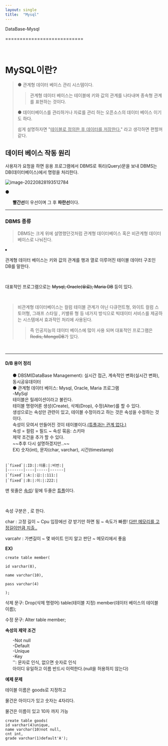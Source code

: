 ```yaml
---
layout: single
title:  "Mysql"
---
```






DataBase-Mysql

===========================

<br>

# MySQL이란?

> ●  관계형 데이터 베이스 관리 시스템이다.
>
> > 관계형 데이터 베이스는 테이블에 키와 값의 관계를 나타내며 종속형 관계를 표현하는 것이다.
>
> ●  데이터베이스를 관리하거나 자료를 관리 하는 오픈소스의 데이터 베이스 이기도 하다.
>
> 쉽게 설명하자면 "<u>테이블로 정의한 후 데이터를 저장한다.</u>" 라고 생각하면 편할꺼 같다.



## 데이터 베이스 작동 원리

 사용자가 요청을 하면 응용 프로그램에서 DBMS로 쿼리(Query)문을 보내 DBMS는 DB(데이터베이스)에서 명령을 처리한다.

![image-20220828193512784](C:\Users\배대호\AppData\Roaming\Typora\typora-user-images\image-20220828193512784.png)

● <ul>**빨간선**이 우선이며 그 후 **파란선**이다.</ul>

---

### DBMS 종류

> DBMS는 크게 위에 설명했던것처럼 관계형 데이터베이스 혹은 비관계형 데이터 베이스로 나눠진다.

<li>

관계형 데이터 베이스는 키와 값의 관계를 행과 열로 이루어진 테이블 데이터 구조인 DB를 말한다.

<br>

대표적인 프로그램으로는 ~~Mysql, Oracle(유료), Maria DB~~ 등이 있다.

<br>

> 비관계형 데이터베이스는 컬럼 테이블 관계가 아닌 다큐먼트형, 와이트 컬럼 스토어형, 그래프 스타일 , 키밸류 형 등 네가지 방식으로 빅데이터 서비스를 제공하는 시스템에서 효과적인 처리에 사용된다.
>
> > 즉 인공지능의 데이터 베이스에 많이 사용 되며 대표적인 프로그램은 ~~Redis, MongoDB~~가 있다.

<br>

---

#### D/B 용어 정리

<ul>
    ● DBSM(DataBase Management): 실시간 접근, 계속적인 변화(실시간 변화), 동시공유데이터
    <br>
    ● 관계형 데이터 베이스: Mysql, Oracle, Maria 프로그램
    <br>
    -MySql <br>
    테이블은 릴레이션이라고 불린다.
    <br>
    테이블 명령어론 생성(Create), 삭제(Drop), 수정(Alter)를 할 수 있다.
    <br>
    생성으로는 속성만 관련이 있고, 테이블 수정이라고 하는 것은 속성을 수정하는 것이다.<br>
    속성이 모여서 만들어진 것이 테이블이다.<u>(튜플과는 관계 없다.)</u><br>
    속성 = 컬럼 = 필드 ~ 속성 묶음: 스키마<br>
    		제약 조건을 추가 할 수 있다.<br>
    ~~추후 다시 설명하겠지만..~~ <br>
    EX) 숫자(int), 문자(char, varchar), 시간(timestamp)<br>
    <br>

</ul>

    |`fixed`|:ID:|:이름:|:비번:|
    |-------|----|-----|------|
    |`fixed`|:A:|:김:|:111:|
    |`fixed`|:B:|:이:|:222:|

맨 윗줄은 <u>속성</u>/ 밑에 두줄은 <u>튜플</u>이다.

<br>

속성 구분은 , 로 한다.<br>

char : 고정 길이 ~ Cpu 입장에선 걍 받기만 하면 됨 ~  속도가 빠름! <u>다만 메모리를 고정길이만큼 지출..</u><br>

varcahr : 가변길이 ~ 몇 바이트 인지 알고 판단 ~ 메모리에서 좋음<br>

**EX)**<br>

```mysql
create table member( 

id varchar(8),

name varchar(10),

pass varchar(4)

);
```

삭제 문구: Drop(삭제 명령어) table(테이블 지정) member(데이터 베이스의 테이블 이름);<br>

수정 문구: Alter table  member;<br>

**속성의 제약 조건**

<ul>
    -Not null <br>
    -Default  <br>
    -Unique  <br>
    -Key  <br>
    '': 문자로 인식, 없으면 숫자로 인식<br>
    아이디 유일하고 이름 반드시 이력한다.(null을 허용하지 않는다)

</ul>

**예제 문제**<br>

테이블 이름은 goods로 지정하고<br>

물건은 아이디가 있고 숫자는 4자리다.<br>

물건은 이름이 있고 10자 까지 가능<br>

```mysql
create table goods(
id varchar(4)unique,
name varchar(10)not null,
cnt int,
grade varchar(1)default'A');
```



